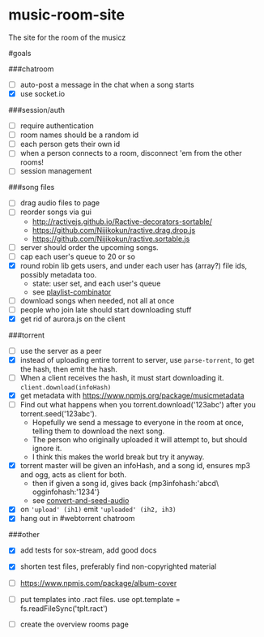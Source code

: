 # music-room-site
The site for the room of the musicz

#goals

###chatroom

- [ ] auto-post a message in the chat when a song starts
- [x] use socket.io

###session/auth

- [ ] require authentication
- [ ] room names should be a random id
- [ ] each person gets their own id
- [ ] when a person connects to a room, disconnect \'em from the other rooms!
- [ ] session management

###song files

- [ ] drag audio files to page
- [ ] reorder songs via gui
	- http://ractivejs.github.io/Ractive-decorators-sortable/
	- https://github.com/Nijikokun/ractive.drag.drop.js
	- https://github.com/Nijikokun/ractive.sortable.js
- [ ] server should order the upcoming songs.
- [ ] cap each user\'s queue to 20 or so
- [x] round robin lib gets users, and under each user has (array?) file ids, possibly metadata too.
	- state: user set, and each user\'s queue
	- see [playlist-combinator](https://github.com/ArtskyJ/playlist-combinator)
- [ ] download songs when needed, not all at once
- [ ] people who join late should start downloading stuff
- [x] get rid of aurora.js on the client

###torrent

- [ ] use the server as a peer
- [x] instead of uploading entire torrent to server, use `parse-torrent`, to get the hash, then emit the hash.
- [ ] When a client receives the hash, it must start downloading it. `client.download(infoHash)`
- [x] get metadata with https://www.npmjs.org/package/musicmetadata
- [ ] Find out what happens when you torrent.download(\'123abc\') after you torrent.seed(\'123abc\').
	- Hopefully we send a message to everyone in the room at once, telling them to download the next song.
	- The person who originally uploaded it will attempt to, but should ignore it.
	- I think this makes the world break but try it anyway.
- [x] torrent master will be given an infoHash, and a song id, ensures mp3 and ogg, acts as client for both.
	- then if given a song id, gives back {mp3infohash:\'abcd\ ogginfohash:\'1234\'}
	- see [convert-and-seed-audio](https://github.com/ArtskydJ/convert-and-seed-audio)
- [x] on `'upload' (ih1)` emit `'uploaded' (ih2, ih3)`
- [x] hang out in #webtorrent chatroom

###other

- [x] add tests for sox-stream, add good docs
- [x] shorten test files, preferably find non-copyrighted material
- [ ] https://www.npmjs.com/package/album-cover
- [ ] put templates into .ract files. use opt.template = fs.readFileSync(\'tplt.ract\')
- [ ] create the overview rooms page


